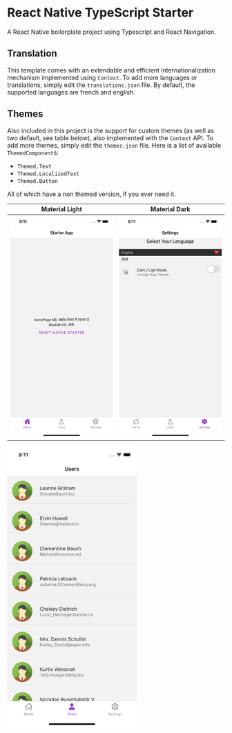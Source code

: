 # React Native TypeScript Starter
A React Native boilerplate project using Typescript and React Navigation.
 
## Translation

This template comes with an extendable and efficient internationalization mechanism implemented using `Context`. To add more languages or translations, simply edit the `translations.json` file. By default, the supported languages are french and english.

## Themes

Also included in this project is the support for custom themes (as well as two default, see table below), also implemented with the `Context` API. To add more themes, simply edit the `themes.json` file. Here is a list of available `ThemedComponent`s:

- `Themed.Text`
- `Themed.LocalizedText`
- `Themed.Button`

All of which have a non themed version, if you ever need it.
 
 Material Light             |  Material Dark
:-------------------------:|:-------------------------:
<img src="appImages/home.png" width="300px" />  |  <img src="appImages/settings.png" width="300px" />
<img src="appImages/users.png" width="300px" />